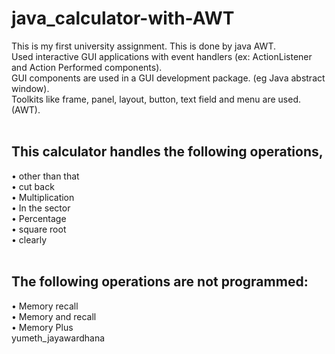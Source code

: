 # java_calculator-with-AWT
This is my first university assignment. This is done by java AWT.<br>
Used interactive GUI applications with event handlers (ex: ActionListener and Action Performed components).<br>
GUI components are used in a GUI development package. (eg Java abstract window).<br>
Toolkits like frame, panel, layout, button, text field and menu are used. (AWT).<br><br>

## This calculator handles the following operations,<br>
• other than that<br>
• cut back<br>
• Multiplication<br>
• In the sector<br>
• Percentage<br>
• square root<br>
• clearly<br><br>
## The following operations are not programmed:<br>
• Memory recall<br>
• Memory and recall<br>
• Memory Plus<br>
yumeth_jayawardhana
